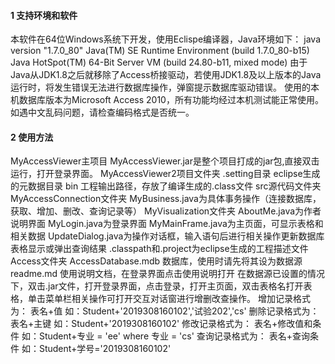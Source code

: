 #### 1 支持环境和软件

本软件在64位Windows系统下开发，使用Eclispe编译器，Java环境如下：
java version "1.7.0_80"
Java(TM) SE Runtime Environment (build 1.7.0_80-b15)
Java HotSpot(TM) 64-Bit Server VM (build 24.80-b11, mixed mode)
由于Java从JDK1.8之后就移除了Access桥接驱动，若使用JDK1.8及以上版本的Java运行时，将发生错误无法进行数据库操作，弹窗提示数据库驱动错误。
使用的本机数据库版本为Microsoft Access 2010，所有功能均经过本机测试能正常使用。
如遇中文乱码问题，请检查编码格式是否统一。

#### 2 使用方法

MyAccessViewer主项目
	MyAccessViewer.jar是整个项目打成的jar包,直接双击运行，打开登录界面。
	MyAccessViewer2项目文件夹
		.setting目录 eclipse生成的元数据目录
		bin 工程输出路径，存放了编译生成的.class文件
		src源代码文件夹
			MyAccessConnection文件夹
				MyBusiness.java为具体事务操作（连接数据库，获取、增加、删改、查询记录等）
			MyVisualization文件夹
				AboutMe.java为作者说明界面
				MyLogin.java为登录界面
				MyMainFrame.java为主页面，可显示表格和相关数据
				UpdateDialog.java为操作对话框，输入语句后进行相关操作更新数据库表格显示或弹出查询结果
		.classpath和.project为eclipse生成的工程描述文件
	Access文件夹
		AccessDatabase.mdb 数据库，使用时请先将其设为数据源
	readme.md 使用说明文档，在登录界面点击使用说明打开
在数据源已设置的情况下，双击.jar文件，打开登录界面，点击登录，打开主页面，双击表格名打开表格，单击菜单栏相关操作可打开交互对话窗进行增删改查操作。
增加记录格式为：
表名+值 
如：Student+'2019308160102','试验202','cs'
删除记录格式为：
表名+主键
如：Student+'2019308160102'
修改记录格式为：
表名+修改值和条件
如：Student+专业 = 'ee' where 专业 = 'cs'
查询记录格式为：
表名+查询条件
如：Student+学号='2019308160102'